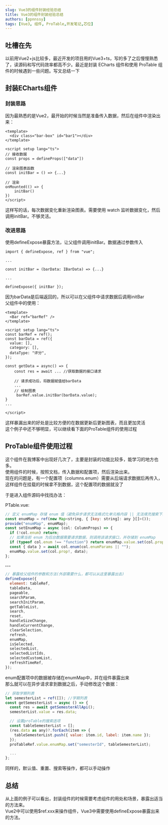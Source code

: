 ```yaml
---
slug: Vue3的组件封装经验总结
title: Vue3的组件封装经验总结
authors: [ppnnssy]
tags: [Vue3, 组件, ProTable,开发笔记,芯位]
---
```


## 吐槽在先
以前用Vue2+js比较多，最近开发的项目用的Vue3+ts，写的多了之后慢慢熟悉了，读源码和写代码效率都高不少。最近是封装 ECharts 组件和使用 ProTable 组件的时候遇到一些问题。写文总结一下
<!-- truncate -->
## 封装ECharts组件

### 封装思路
因为最熟悉的是Vue2，最开始的时候当然是准备传入数据，然后在组件中渲染出来：

```vue
<template>
  <div class="bar-box" id="bar1"></div>
</template>

<script setup lang="ts">
// 接收数据
const props = defineProps(["data"])

// 渲染图表函数
const initBar = () => {...}

// 渲染
onMounted(() => {
    initBar()
})
</script>
```
这样写的话，每次数据变化重新渲染图表。需要使用 watch 监听数据变化，然后调用initBar。不够灵活。

### 改进思路
使用defineExpose暴露方法，让父组件调用initBar。数据通过参数传入
```vue
import { defineExpose, ref } from "vue";

...

const initBar = (barData: IBarData) => {...}

...

defineExpose({ initBar });
```
因为barData是后端返回的，所以可以在父组件中请求数据后调用initBar<br/>
父组件中的使用：

```vue
<template>
  <Bar ref="barRef" />
</template>

<script setup lang="ts">
const barRef = ref();
const barData = ref({
  value: [],
  category: [],
  dataType: "评分",
});

const getData = async() => {
    const res = await ... //获取数据的接口请求

    // 请求成功后，将数据赋值给barData
    ...
    // 绘制图表
     barRef.value.initBar(barData.value);
}
...

</script>
```

这样暴漏出来的好处是比较方便的在数据更新后更新图表，而且更加灵活<br/>
这个例子中还不够明显，可以继续看下面的ProTable组件的使用过程

## ProTable组件使用过程
这个组件在我博客中出现好几次了，主要是封装的功能比较多，能学习的地方也多。<br/>
使用组件的时候，按照文档，传入数据和配置项，然后渲染出来。<br/>
现在的问题是，有一个配置项（columns.enum）需要从后端请求数据后再传入，这样组件在挂载的时候拿不到数据，这个配置项的数据就没了

于是进入组件源码中找找办法：

PTable.vue:
```js 
// 定义 enumMap 存储 enum 值（避免异步请求无法格式化单元格内容 || 无法填充搜索下拉选择）
const enumMap = ref(new Map<string, { [key: string]: any }[]>());
provide("enumMap", enumMap);
const setEnumMap = async (col: ColumnProps) => {
  if (!col.enum) return;
  // 如果当前 enum 为后台数据需要请求数据，则调用该请求接口，并存储到 enumMap
  if (typeof col.enum !== "function") return enumMap.value.set(col.prop!, col.enum!);
  const { data } = await col.enum(col.enumParams || "");
  enumMap.value.set(col.prop!, data);
};

。。。

// 暴露给父组件的参数和方法(外部需要什么，都可以从这里暴露出去)
defineExpose({
  element: tableRef,
  tableData,
  pageable,
  searchParam,
  searchInitParam,
  getTableList,
  search,
  reset,
  handleSizeChange,
  handleCurrentChange,
  clearSelection,
  refresh,
  enumMap,
  isSelected,
  selectedList,
  selectedListIds,
  selectedCustomList,
  refreshTimeRef,
});
```

enum配置项中的数据被存储在enumMap中，并在组件暴露出来<br/>
那么就可以在异步请求拿到数据之后，手动修改这个数据：

```js
// 获取学期列表
let semesterList = ref([]); //学期列表
const getSemesterList = async () => {
  const res = await getSemesterAllApi();
  semesterList.value = res.data;

  // 设置proTable的搜索选项
  const tableSemesterList = [];
  (res.data as any)?.forEach(item => {
    tableSemesterList.push({ value: item.id, label: item.name });
  });
  proTableRef.value.enumMap.set("semesterId", tableSemesterList);

  ...
};
```

同样的，默认值、重置、搜索等操作，都可以手动操作

## 总结
从上面的例子可以看出，封装组件的时候需要考虑组件的用处和场景，暴露出适当的方法来。<br/>
Vue2中可以使用$ref.xxx来操作组件，Vue3中需要使用defineExpose暴露出来的方法。

